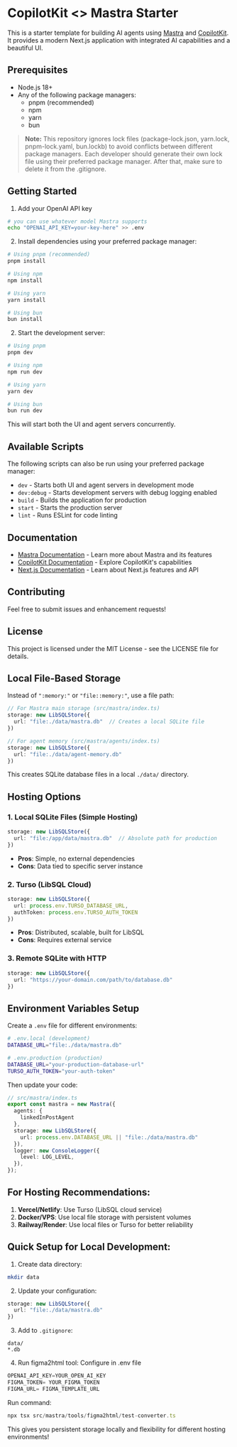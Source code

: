 # CopilotKit <> Mastra Starter

This is a starter template for building AI agents using [Mastra](https://mastra.ai) and [CopilotKit](https://copilotkit.ai). It provides a modern Next.js application with integrated AI capabilities and a beautiful UI.

## Prerequisites

- Node.js 18+ 
- Any of the following package managers:
  - pnpm (recommended)
  - npm
  - yarn
  - bun

> **Note:** This repository ignores lock files (package-lock.json, yarn.lock, pnpm-lock.yaml, bun.lockb) to avoid conflicts between different package managers. Each developer should generate their own lock file using their preferred package manager. After that, make sure to delete it from the .gitignore.

## Getting Started

1. Add your OpenAI API key
```bash
# you can use whatever model Mastra supports
echo "OPENAI_API_KEY=your-key-here" >> .env
```

2. Install dependencies using your preferred package manager:
```bash
# Using pnpm (recommended)
pnpm install

# Using npm
npm install

# Using yarn
yarn install

# Using bun
bun install
```

2. Start the development server:
```bash
# Using pnpm
pnpm dev

# Using npm
npm run dev

# Using yarn
yarn dev

# Using bun
bun run dev
```

This will start both the UI and agent servers concurrently.

## Available Scripts
The following scripts can also be run using your preferred package manager:
- `dev` - Starts both UI and agent servers in development mode
- `dev:debug` - Starts development servers with debug logging enabled
- `build` - Builds the application for production
- `start` - Starts the production server
- `lint` - Runs ESLint for code linting

## Documentation

- [Mastra Documentation](https://mastra.ai/en/docs) - Learn more about Mastra and its features
- [CopilotKit Documentation](https://docs.copilotkit.ai) - Explore CopilotKit's capabilities
- [Next.js Documentation](https://nextjs.org/docs) - Learn about Next.js features and API

## Contributing

Feel free to submit issues and enhancement requests!

## License

This project is licensed under the MIT License - see the LICENSE file for details.

## **Local File-Based Storage**

Instead of `":memory:"` or `"file::memory:"`, use a file path:

```typescript
// For Mastra main storage (src/mastra/index.ts)
storage: new LibSQLStore({
  url: "file:./data/mastra.db"  // Creates a local SQLite file
})

// For agent memory (src/mastra/agents/index.ts)
storage: new LibSQLStore({ 
  url: "file:./data/agent-memory.db" 
})
```

This creates SQLite database files in a local `./data/` directory.

## **Hosting Options**

### **1. Local SQLite Files (Simple Hosting)**
```typescript
storage: new LibSQLStore({
  url: "file:/app/data/mastra.db"  // Absolute path for production
})
```
- **Pros**: Simple, no external dependencies
- **Cons**: Data tied to specific server instance

### **2. Turso (LibSQL Cloud)**
```typescript
storage: new LibSQLStore({
  url: process.env.TURSO_DATABASE_URL,
  authToken: process.env.TURSO_AUTH_TOKEN
})
```
- **Pros**: Distributed, scalable, built for LibSQL
- **Cons**: Requires external service

### **3. Remote SQLite with HTTP**
```typescript
storage: new LibSQLStore({
  url: "https://your-domain.com/path/to/database.db"
})
```

## **Environment Variables Setup**

Create a `.env` file for different environments:

```bash
# .env.local (development)
DATABASE_URL="file:./data/mastra.db"

# .env.production (production)
DATABASE_URL="your-production-database-url"
TURSO_AUTH_TOKEN="your-auth-token"
```

Then update your code:

```typescript
// src/mastra/index.ts
export const mastra = new Mastra({
  agents: { 
    linkedInPostAgent
  },
  storage: new LibSQLStore({
    url: process.env.DATABASE_URL || "file:./data/mastra.db"
  }),
  logger: new ConsoleLogger({
    level: LOG_LEVEL,
  }),
});
```

## **For Hosting Recommendations:**

1. **Vercel/Netlify**: Use Turso (LibSQL cloud service)
2. **Docker/VPS**: Use local file storage with persistent volumes
3. **Railway/Render**: Use local files or Turso for better reliability

## **Quick Setup for Local Development:**

1. Create data directory:
```bash
mkdir data
```

2. Update your configuration:
```typescript
storage: new LibSQLStore({
  url: "file:./data/mastra.db"
})
```

3. Add to `.gitignore`:
```
data/
*.db
```

4. Run figma2html tool:
Configure in .env file
```typescript
OPENAI_API_KEY=YOUR_OPEN_AI_KEY
FIGMA_TOKEN= YOUR_FIGMA_TOKEN
FIGMA_URL= FIGMA_TEMPLATE_URL
```

Run command:
```typescript
npx tsx src/mastra/tools/figma2html/test-converter.ts
```

This gives you persistent storage locally and flexibility for different hosting environments!

